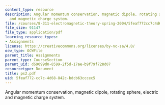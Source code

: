 ```yaml
---
content_type: resource
description: Angular momentum conservation, magnetic dipole, rotating sphere, electric
  and magnetic charge system.
file: /courses/8-311-electromagnetic-theory-spring-2004/5feaf772cc7c4d68842cbdcb63cccec5_ps2.pdf
file_size: 91147
file_type: application/pdf
learning_resource_types:
- Assignments
license: https://creativecommons.org/licenses/by-nc-sa/4.0/
ocw_type: OCWFile
parent_title: Assignments
parent_type: CourseSection
parent_uid: d69099d0-8599-2f5d-17ae-b9f79f728d07
resourcetype: Document
title: ps2.pdf
uid: 5feaf772-cc7c-4d68-842c-bdcb63cccec5
---
```

Angular momentum conservation, magnetic dipole, rotating sphere, electric and magnetic charge system.